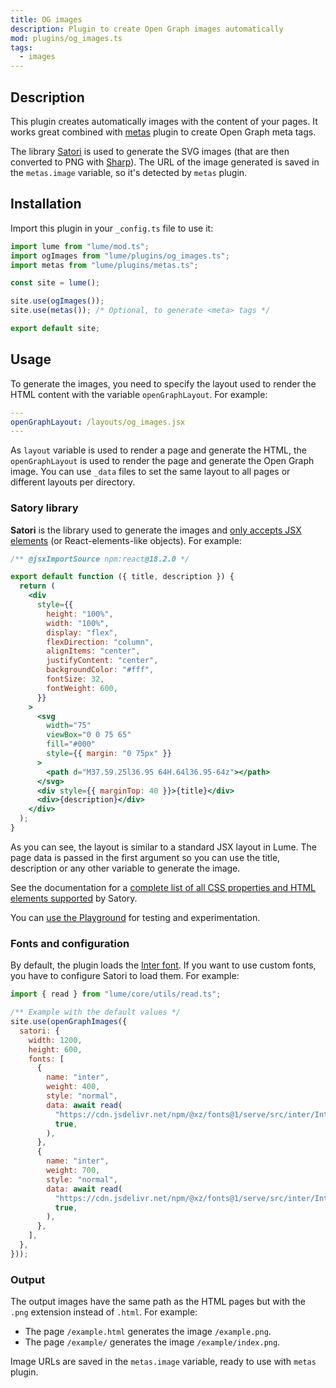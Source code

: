 ```yaml
---
title: OG images
description: Plugin to create Open Graph images automatically
mod: plugins/og_images.ts
tags:
  - images
---
```


## Description

This plugin creates automatically images with the content of your pages. It
works great combined with [metas](./metas.md) plugin to create Open Graph meta
tags.

The library [Satori](https://github.com/vercel/satori) is used to generate the
SVG images (that are then converted to PNG with
[Sharp](https://sharp.pixelplumbing.com/)). The URL of the image generated is
saved in the `metas.image` variable, so it's detected by `metas` plugin.

## Installation

Import this plugin in your `_config.ts` file to use it:

```js
import lume from "lume/mod.ts";
import ogImages from "lume/plugins/og_images.ts";
import metas from "lume/plugins/metas.ts";

const site = lume();

site.use(ogImages());
site.use(metas()); /* Optional, to generate <meta> tags */

export default site;
```

## Usage

To generate the images, you need to specify the layout used to render the HTML
content with the variable `openGraphLayout`. For example:

```yml
---
openGraphLayout: /layouts/og_images.jsx
---
```

As `layout` variable is used to render a page and generate the HTML, the
`openGraphLayout` is used to render the page and generate the Open Graph image.
You can use `_data` files to set the same layout to all pages or different
layouts per directory.

### Satory library

**Satori** is the library used to generate the images and
[only accepts JSX elements](https://github.com/vercel/satori?tab=readme-ov-file#jsx)
(or React-elements-like objects). For example:

```jsx
/** @jsxImportSource npm:react@18.2.0 */

export default function ({ title, description }) {
  return (
    <div
      style={{
        height: "100%",
        width: "100%",
        display: "flex",
        flexDirection: "column",
        alignItems: "center",
        justifyContent: "center",
        backgroundColor: "#fff",
        fontSize: 32,
        fontWeight: 600,
      }}
    >
      <svg
        width="75"
        viewBox="0 0 75 65"
        fill="#000"
        style={{ margin: "0 75px" }}
      >
        <path d="M37.59.25l36.95 64H.64l36.95-64z"></path>
      </svg>
      <div style={{ marginTop: 40 }}>{title}</div>
      <div>{description}</div>
    </div>
  );
}
```

As you can see, the layout is similar to a standard JSX layout in Lume. The page
data is passed in the first argument so you can use the title, description or
any other variable to generate the image.

See the documentation for a
[complete list of all CSS properties and HTML elements supported](https://github.com/vercel/satori?tab=readme-ov-file#documentation)
by Satory.

You can [use the Playground](https://og-playground.vercel.app/) for testing and
experimentation.

### Fonts and configuration

By default, the plugin loads the [Inter font](https://rsms.me/inter/). If you
want to use custom fonts, you have to configure Satori to load them. For
example:

```js
import { read } from "lume/core/utils/read.ts";

/** Example with the default values */
site.use(openGraphImages({
  satori: {
    width: 1200,
    height: 600,
    fonts: [
      {
        name: "inter",
        weight: 400,
        style: "normal",
        data: await read(
          "https://cdn.jsdelivr.net/npm/@xz/fonts@1/serve/src/inter/Inter-Regular.woff",
          true,
        ),
      },
      {
        name: "inter",
        weight: 700,
        style: "normal",
        data: await read(
          "https://cdn.jsdelivr.net/npm/@xz/fonts@1/serve/src/inter/Inter-SemiBold.woff",
          true,
        ),
      },
    ],
  },
}));
```

### Output

The output images have the same path as the HTML pages but with the `.png`
extension instead of `.html`. For example:

- The page `/example.html` generates the image `/example.png`.
- The page `/example/` generates the image `/example/index.png`.

Image URLs are saved in the `metas.image` variable, ready to use with `metas`
plugin.
